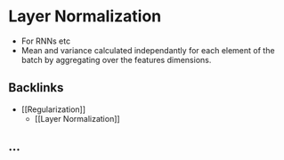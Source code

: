 # Layer Normalization
- For RNNs etc
- Mean and variance calculated independantly for each element of the batch by aggregating over the features dimensions.



## Backlinks
* [[Regularization]]
	* [[Layer Normalization]]

## ...